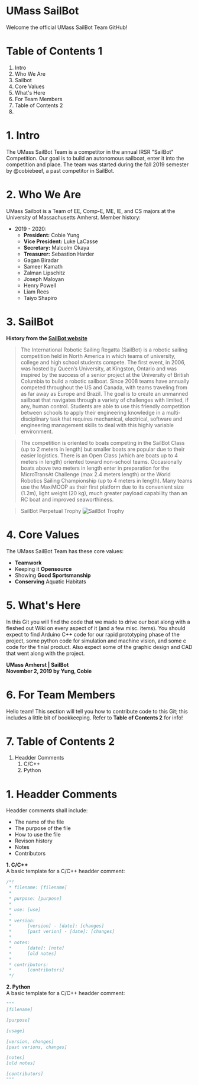 # UMass SailBot
Welcome the official UMass SailBot Team GitHub!

# Table of Contents 1
1. Intro
2. Who We Are
3. Sailbot
4. Core Values
5. What's Here
6. For Team Members
7. Table of Contents 2
  1. 

# 1. Intro
The UMass SailBot Team is a competitor in the annual IRSR "SailBot" Competition. Our goal is to build an autonomous sailboat, enter it into the competition and place. The team was started during the fall 2019 semester by @cobiebeef, a past competitor in SailBot.

# 2. Who We Are
UMass Sailbot is a Team of EE, Comp-E, ME, IE, and CS majors at the University of Massachusetts Amherst.
Member history:
- 2019 - 2020:
  - __President:__ Cobie Yung
  - __Vice President:__ Luke LaCasse
  - __Secretary:__ Malcolm Okaya
  - __Treasurer:__ Sebastion Harder
  - Gagan Biradar
  - Sameer Kamath
  - Zalman Lipschitz
  - Joseph Maloyan
  - Henry Powell
  - Liam Rees
  - Taiyo Shapiro


# 3. SailBot
__History from the [SailBot website](https://www.sailbot.org)__
> The International Robotic Sailing Regatta (SailBot) is a robotic sailing competition held in North America in which teams of university,  college and high school students compete. The first event, in 2006, was hosted by Queen’s University, at Kingston, Ontario and was inspired by the success of a senior project at the University of British Columbia to build a robotic sailboat. Since 2008 teams have annually competed throughout the US and Canada, with teams traveling from as far away as Europe and Brazil. The goal is to create an unmanned sailboat that navigates through a variety of challenges with limited, if any, human control. Students are able to use this friendly competition between schools to apply their engineering knowledge in a multi-disciplinary task that requires mechanical, electrical, software and engineering management skills to deal with this highly variable environment.

> The competition is oriented to boats competing in the SailBot Class (up to 2 meters in length) but smaller boats are popular due to their easier logistics. There is an Open Class (which are boats up to 4 meters in length) oriented toward non-school teams. Occasionally boats above two meters in length enter in preparation for the MicroTransAt Challenge (max 2.4 meters length) or the  World Robotics Sailing Championship (up to 4 meters in length). Many teams use the MaxiMOOP as their first platform due to its convenient size (1.2m), light weight (20 kg), much greater payload capability than an RC boat and improved seaworthiness.

> SailBot Perpetual Trophy
> ![SailBot Trophy](https://www.sailbot.org/wp-content/uploads/2017/06/SailBot-trophy.jpg)

# 4. Core Values
The UMass SailBot Team has these core values:
- __Teamwork__
- Keeping it __Opensource__
- Showing __Good Sportsmanship__
- __Conserving__ Aquatic Habitats

# 5. What's Here
In this Git you will find the code that we made to drive our boat along with a fleshed out Wiki on every aspect of it (and a few misc. items). You should expect to find Arduino C++ code for our rapid prototyping phase of the project, some python code for simulation and machine vision, and some c code for the finial product. Also expect some of the graphic design and CAD that went along with the project.

__UMass Amherst | SailBot__ <br> __November 2, 2019 by Yung, Cobie__

# 6. For Team Members
Hello team! This section will tell you how to contribute code to this Git; this includes a little bit of bookkeeping. Refer to __Table of Contents 2__ for info!

# 7. Table of Contents 2
1. Headder Comments
   1. C/C++
   2. Python
  
# 1. Headder Comments
Headder comments shall include:
- The name of the file
- The purpose of the file
- How to use the file
- Revison history
- Notes
- Contributors

__1. C/C++__ <br>
A basic template for a C/C++ headder comment:
```c
/*!
 * filename: [filename]
 *
 * purpose: [purpose]
 *
 * use: [use]
 *
 * version:
 *      [version] - [date]: [changes]
 *      [past verion] - [date]: [changes]
 *
 * notes:
 *      [date]: [note]
 *      [old notes]
 *
 * contributors:
 *      [contributors]
 */
```
__2. Python__ <br>
A basic template for a C/C++ headder comment:
```python
"""
[filename]

[purpose]

[usage]

[version, changes]
[past verions, changes]

[notes]
[old notes]

[contributors]
"""
```
